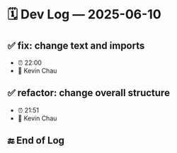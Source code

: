 # 🗓️ Dev Log — 2025-06-10

## ✅ fix: change text and imports
- ⏰ 22:00
- 👤 Kevin Chau

## ✅ refactor: change overall structure
- ⏰ 21:51
- 👤 Kevin Chau

## 🔚 End of Log